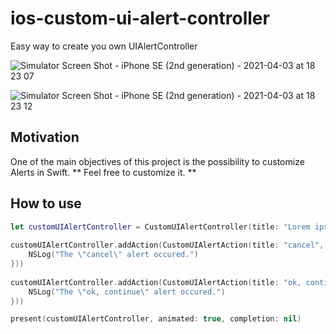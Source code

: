 
# ios-custom-ui-alert-controller
Easy way to create you own UIAlertController


![Simulator Screen Shot - iPhone SE (2nd generation) - 2021-04-03 at 18 23 07](https://user-images.githubusercontent.com/5147169/113492192-363a2c80-94ac-11eb-8455-d05db4314bac.png)

![Simulator Screen Shot - iPhone SE (2nd generation) - 2021-04-03 at 18 23 12](https://user-images.githubusercontent.com/5147169/113492204-4225ee80-94ac-11eb-9183-e5f3fca50558.png)


## Motivation
One of the main objectives of this project is the possibility to customize Alerts in Swift. ** Feel free to customize it. **

## How to use

```swift
let customUIAlertController = CustomUIAlertController(title: "Lorem ipsum dolor sit amet", message: "Lorem ipsum dolor sit amet, consectetur adipiscing elit. Praesent aliquet justo eu massa elementum, eu pellentesque lacus iaculis. Suspendisse sit amet est feugiat, fringilla magna ut, facilisis tortor. Pellentesque habitant morbi tristique senectus et netus et malesuada fames ac turpis egestas. Pellentesque habitant morbi tristique senectus et netus et malesuada fames ac turpis egestas.")
        
customUIAlertController.addAction(CustomUIAlertAction(title: "cancel", handler: {
    NSLog("The \"cancel\" alert occured.")
}))
        
customUIAlertController.addAction(CustomUIAlertAction(title: "ok, continue", invertColor: true, handler: {
    NSLog("The \"ok, continue\" alert occured.")
}))

present(customUIAlertController, animated: true, completion: nil)
```
